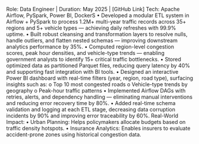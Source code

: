 Role: Data Engineer | Duration: May 2025 | [GitHub Link] 
Tech: Apache Airflow, PySpark, Power BI, DockerS 
•           Developed a modular ETL system in Airflow + PySpark to process 1.2M+ multi-year traffic 
records across 35+ regions and 5+ vehicle types — achieving daily refreshes with 99.9% uptime. 
•         Built robust cleansing and transformation layers to resolve nulls, handle outliers, and flatten 
nested schemas — improving downstream analytics performance by 35%. 
•      Computed region-level congestion scores, peak hour densities, and vehicle-type trends — 
enabling government analysts to identify 15+ critical traffic bottlenecks. 
•         Stored optimized data as partitioned Parquet files, reducing query latency by 40% and 
supporting fast integration with BI tools. 
•        Designed an interactive Power BI dashboard with real-time filters (year, region, road type), 
surfacing insights such as: 
o Top 10 most congested roads 
o Vehicle-type trends by geography 
o Peak-hour traffic patterns 
•     Implemented Airflow DAGs with retries, alerts, and dependency handling — eliminating 
manual interventions and reducing error recovery time by 80%. 
•      Added real-time schema validation and logging at each ETL stage, decreasing data corruption 
incidents by 90% and improving error traceability by 60%. 
       Real-World Impact: 
• Urban Planning: Helps policymakers allocate budgets based on traffic density hotspots. 
• Insurance Analytics: Enables insurers to evaluate accident-prone zones using historical congestion 
data. 
